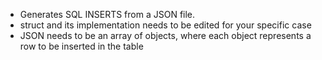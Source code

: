 * Generates SQL INSERTS from a JSON file.
* struct and its implementation needs to be edited for your specific case
* JSON needs to be an array of objects, where each object represents a row to be inserted in the table
